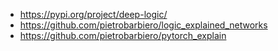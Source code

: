 

* https://pypi.org/project/deep-logic/
* https://github.com/pietrobarbiero/logic_explained_networks
* https://github.com/pietrobarbiero/pytorch_explain
